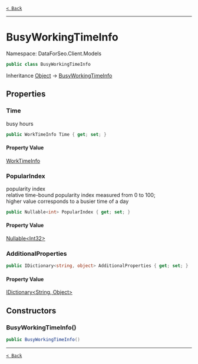 [`< Back`](./)

---

# BusyWorkingTimeInfo

Namespace: DataForSeo.Client.Models

```csharp
public class BusyWorkingTimeInfo
```

Inheritance [Object](https://docs.microsoft.com/en-us/dotnet/api/system.object) → [BusyWorkingTimeInfo](./dataforseo.client.models.busyworkingtimeinfo)

## Properties

### **Time**

busy hours

```csharp
public WorkTimeInfo Time { get; set; }
```

#### Property Value

[WorkTimeInfo](./dataforseo.client.models.worktimeinfo)<br>

### **PopularIndex**

popularity index
 <br>relative time-bound popularity index measured from 0 to 100;
 <br>higher value corresponds to a busier time of a day

```csharp
public Nullable<int> PopularIndex { get; set; }
```

#### Property Value

[Nullable&lt;Int32&gt;](https://docs.microsoft.com/en-us/dotnet/api/system.nullable-1)<br>

### **AdditionalProperties**

```csharp
public IDictionary<string, object> AdditionalProperties { get; set; }
```

#### Property Value

[IDictionary&lt;String, Object&gt;](https://docs.microsoft.com/en-us/dotnet/api/system.collections.generic.idictionary-2)<br>

## Constructors

### **BusyWorkingTimeInfo()**

```csharp
public BusyWorkingTimeInfo()
```

---

[`< Back`](./)
